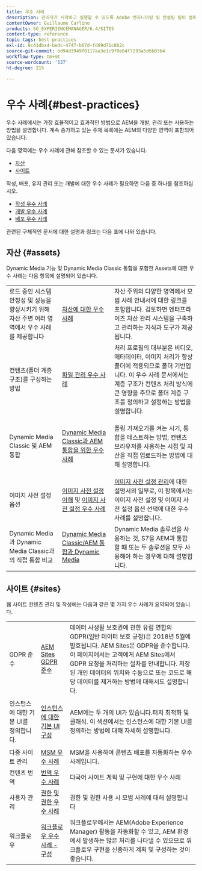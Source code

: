 ```yaml
---
title: 우수 사례
description: 관리자가 시작하고 실행할 수 있도록 Adobe 엔지니어링 및 컨설팅 팀이 컴파일한 Adobe Experience Manager 우수 사례에 대해 알아보십시오.
contentOwner: Guillaume Carlino
products: SG_EXPERIENCEMANAGER/6.4/SITES
content-type: reference
topic-tags: best-practices
exl-id: 8c41dba4-bedc-4747-b67d-fd89d71c8b2c
source-git-commit: bd94d3949f0117aa3e1c9f0e84f7293a5d6b03b4
workflow-type: tm+mt
source-wordcount: '537'
ht-degree: 21%

---
```


# 우수 사례{#best-practices}

우수 사례에서는 가장 효율적이고 효과적인 방법으로 AEM을 개발, 관리 또는 사용하는 방법을 설명합니다. 계속 증가하고 있는 주제 목록에는 AEM의 다양한 영역이 포함되어 있습니다.

다음 영역에는 우수 사례에 관해 참조할 수 있는 문서가 있습니다.

* [자산](#assets)
* [사이트](#sites)

작성, 배포, 유지 관리 또는 개발에 대한 우수 사례가 필요하면 다음 중 하나를 참조하십시오.

* [작성 우수 사례](/help/sites-authoring/best-practices.md)
* [개발 우수 사례](/help/sites-developing/best-practices.md)
* [배포 우수 사례](/help/sites-deploying/best-practices.md)

관련된 구체적인 문서에 대한 설명과 링크는 다음 표에 나와 있습니다.

## 자산 {#assets}

Dynamic Media 기능 및 Dynamic Media Classic 통합을 포함한 Assets에 대한 우수 사례는 다음 항목에 설명되어 있습니다.

<table> 
 <tbody>
  <tr>
   <td>로드 중인 시스템 안정성 및 성능을 향상시키기 위해 자산 주변 여러 영역에서 우수 사례를 제공합니다</td> 
   <td><a href="/help/assets/organize-assets.md">자산에 대한 우수 사례</a></td> 
   <td>자산 주위의 다양한 영역에서 모범 사례 안내서에 대한 링크를 포함합니다. 검토하면 엔터프라이즈 자산 관리 시스템을 구축하고 관리하는 지식과 도구가 제공됩니다.</td> 
  </tr>
  <tr>
   <td>컨텐츠(폴더 계층 구조)를 구성하는 방법</td> 
   <td><a href="/help/assets/organize-assets.md">파일 관리 우수 사례</a></td> 
   <td>처리 프로필의 대부분은 비디오, 메타데이터, 이미지 처리가 항상 폴더에 적용되므로 폴더 기반입니다. 이 우수 사례 문서에서는 계층 구조가 컨텐츠 처리 방식에 큰 영향을 주므로 폴더 계층 구조를 정의하고 설정하는 방법을 설명합니다. </td> 
  </tr>
  <tr>
   <td>Dynamic Media Classic 및 AEM 통합</td> 
   <td><a href="/help/sites-administering/scene7.md#best-practices-for-integrating-scene-with-aem">Dynamic Media Classic과 AEM 통합을 위한 우수 사례</a></td> 
   <td><p>폴링 가져오기를 켜는 시기, 통합을 테스트하는 방법, 컨텐츠 브라우저를 사용하는 시점 및 자산을 직접 업로드하는 방법에 대해 설명합니다.</p> </td> 
  </tr>
  <tr>
   <td>이미지 사전 설정 옵션</td> 
   <td><a href="/help/assets/managing-image-presets.md#understanding-image-presets">이미지 사전 설정 이해</a> 및 <a href="/help/assets/managing-image-presets.md#image-preset-options">이미지 사전 설정 우수 사례</a></td> 
   <td><a href="/help/assets/managing-image-presets.md">이미지 사전 설정 관리</a>에 대한 설명서의 일부로, 이 항목에서는 이미지 사전 설정 및 이미지 사전 설정 옵션 선택에 대한 우수 사례를 설명합니다.</td> 
  </tr>
  <tr>
   <td>Dynamic Media과 Dynamic Media Classic과의 직접 통합 비교</td> 
   <td><a href="/help/sites-administering/scene7.md#aem-scene-integration-versus-dynamic-media">Dynamic Media Classic/AEM 통합과 Dynamic Media</a></td> 
   <td>Dynamic Media 솔루션을 사용하는 것, S7을 AEM과 통합할 때 또는 두 솔루션을 모두 사용해야 하는 경우에 대해 설명합니다.</td> 
  </tr>
 </tbody>
</table>

## 사이트 {#sites}

웹 사이트 컨텐츠 관리 및 작성에는 다음과 같은 몇 가지 우수 사례가 요약되어 있습니다.

<table> 
 <tbody>
  <tr>
   <td>GDPR 준수</td> 
   <td><a href="/help/sites-administering/gdpr-compliance-sites.md">AEM Sites GDPR 준수</a></td> 
   <td>데이터 사생활 보호권에 관한 유럽 연합의 GDPR(일반 데이터 보호 규정)은 2018년 5월에 발효됩니다. AEM Sites은 GDPR을 준수합니다. 이 페이지에서는 고객에게 AEM Sites에서 GDPR 요청을 처리하는 절차를 안내합니다. 저장된 개인 데이터의 위치와 수동으로 또는 코드로 해당 데이터를 제거하는 방법에 대해서도 설명합니다.</td> 
  </tr>
  <tr>
   <td>인스턴스에 대한 기본 UI를 정의합니다.</td> 
   <td><p><a href="/help/sites-authoring/select-ui.md#configuring-the-default-ui-for-your-instance">인스턴스에 대한 기본 UI 구성</a></p> </td> 
   <td>AEM에는 두 개의 UI가 있습니다.터치 최적화 및 클래식. 이 섹션에서는 인스턴스에 대한 기본 UI를 정의하는 방법에 대해 자세히 설명합니다.</td> 
  </tr>
  <tr>
   <td>다중 사이트 관리</td> 
   <td><a href="/help/sites-administering/msm-best-practices.md">MSM 우수 사례</a></td> 
   <td>MSM을 사용하여 콘텐츠 배포를 자동화하는 우수 사례입니다. </td> 
  </tr>
  <tr>
   <td>컨텐츠 번역</td> 
   <td><a href="/help/sites-administering/tc-bp.md">번역 우수 사례</a></td> 
   <td>다국어 사이트 계획 및 구현에 대한 우수 사례</td> 
  </tr>
  <tr>
   <td>사용자 관리</td> 
   <td><a href="/help/sites-administering/security.md#best-practices">권한 및 권한 우수 사례</a></td> 
   <td>권한 및 권한 사용 시 모범 사례에 대해 설명합니다 </td> 
  </tr>
  <tr>
   <td>워크플로우</td> 
   <td><a href="/help/sites-developing/workflows-best-practices.md#configuration">워크플로우 우수 사례 - 구성</a></td> 
   <td>워크플로우에서는 AEM(Adobe Experience Manager) 활동을 자동화할 수 있고, AEM 환경에서 발생하는 많은 처리를 나타낼 수 있으므로 워크플로우 구현을 신중하게 계획 및 구성하는 것이 좋습니다.</td> 
  </tr>
 </tbody>
</table>
